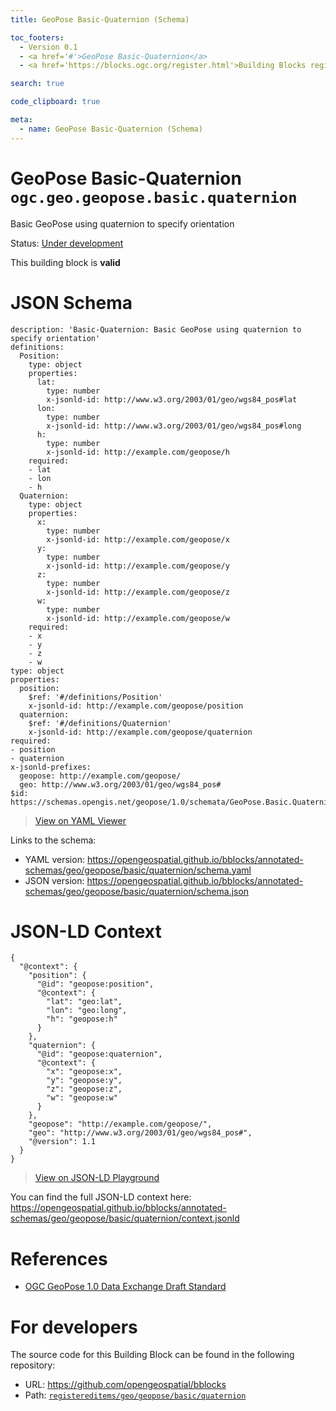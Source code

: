 ```yaml
---
title: GeoPose Basic-Quaternion (Schema)

toc_footers:
  - Version 0.1
  - <a href='#'>GeoPose Basic-Quaternion</a>
  - <a href='https://blocks.ogc.org/register.html'>Building Blocks register</a>

search: true

code_clipboard: true

meta:
  - name: GeoPose Basic-Quaternion (Schema)
---
```



# GeoPose Basic-Quaternion `ogc.geo.geopose.basic.quaternion`

Basic GeoPose using quaternion to specify orientation

<p class="status">
    <span data-rainbow-uri="http://www.opengis.net/def/status">Status</span>:
    <a href="http://www.opengis.net/def/status/under-development" target="_blank" data-rainbow-uri>Under development</a>
</p>

<aside class="success">
This building block is <strong>valid</strong>
</aside>


# JSON Schema

```yaml--schema
description: 'Basic-Quaternion: Basic GeoPose using quaternion to specify orientation'
definitions:
  Position:
    type: object
    properties:
      lat:
        type: number
        x-jsonld-id: http://www.w3.org/2003/01/geo/wgs84_pos#lat
      lon:
        type: number
        x-jsonld-id: http://www.w3.org/2003/01/geo/wgs84_pos#long
      h:
        type: number
        x-jsonld-id: http://example.com/geopose/h
    required:
    - lat
    - lon
    - h
  Quaternion:
    type: object
    properties:
      x:
        type: number
        x-jsonld-id: http://example.com/geopose/x
      y:
        type: number
        x-jsonld-id: http://example.com/geopose/y
      z:
        type: number
        x-jsonld-id: http://example.com/geopose/z
      w:
        type: number
        x-jsonld-id: http://example.com/geopose/w
    required:
    - x
    - y
    - z
    - w
type: object
properties:
  position:
    $ref: '#/definitions/Position'
    x-jsonld-id: http://example.com/geopose/position
  quaternion:
    $ref: '#/definitions/Quaternion'
    x-jsonld-id: http://example.com/geopose/quaternion
required:
- position
- quaternion
x-jsonld-prefixes:
  geopose: http://example.com/geopose/
  geo: http://www.w3.org/2003/01/geo/wgs84_pos#
$id: https://schemas.opengis.net/geopose/1.0/schemata/GeoPose.Basic.Quaternion.Schema.json

```

> <a target="_blank" href="https://avillar.github.io/TreedocViewer/?dataParser=yaml&amp;dataUrl=https%3A%2F%2Fopengeospatial.github.io%2Fbblocks%2Fannotated-schemas%2Fgeo%2Fgeopose%2Fbasic%2Fquaternion%2Fschema.yaml">View on YAML Viewer</a>

Links to the schema:

* YAML version: <a href="https://opengeospatial.github.io/bblocks/annotated-schemas/geo/geopose/basic/quaternion/schema.yaml" target="_blank">https://opengeospatial.github.io/bblocks/annotated-schemas/geo/geopose/basic/quaternion/schema.yaml</a>
* JSON version: <a href="https://opengeospatial.github.io/bblocks/annotated-schemas/geo/geopose/basic/quaternion/schema.json" target="_blank">https://opengeospatial.github.io/bblocks/annotated-schemas/geo/geopose/basic/quaternion/schema.json</a>


# JSON-LD Context

```json--ldContext
{
  "@context": {
    "position": {
      "@id": "geopose:position",
      "@context": {
        "lat": "geo:lat",
        "lon": "geo:long",
        "h": "geopose:h"
      }
    },
    "quaternion": {
      "@id": "geopose:quaternion",
      "@context": {
        "x": "geopose:x",
        "y": "geopose:y",
        "z": "geopose:z",
        "w": "geopose:w"
      }
    },
    "geopose": "http://example.com/geopose/",
    "geo": "http://www.w3.org/2003/01/geo/wgs84_pos#",
    "@version": 1.1
  }
}
```

> <a target="_blank" href="https://json-ld.org/playground/#json-ld=https%3A%2F%2Fopengeospatial.github.io%2Fbblocks%2Fannotated-schemas%2Fgeo%2Fgeopose%2Fbasic%2Fquaternion%2Fcontext.jsonld">View on JSON-LD Playground</a>

You can find the full JSON-LD context here:
<a href="https://opengeospatial.github.io/bblocks/annotated-schemas/geo/geopose/basic/quaternion/context.jsonld" target="_blank">https://opengeospatial.github.io/bblocks/annotated-schemas/geo/geopose/basic/quaternion/context.jsonld</a>

# References

* [OGC GeoPose 1.0 Data Exchange Draft Standard](https://docs.ogc.org/dis/21-056r10/21-056r10.html)

# For developers

The source code for this Building Block can be found in the following repository:

* URL: <a href="https://github.com/opengeospatial/bblocks" target="_blank">https://github.com/opengeospatial/bblocks</a>
* Path:
<code><a href="https://github.com/opengeospatial/bblocks/blob/HEAD/registereditems/geo/geopose/basic/quaternion" target="_blank">registereditems/geo/geopose/basic/quaternion</a></code>

